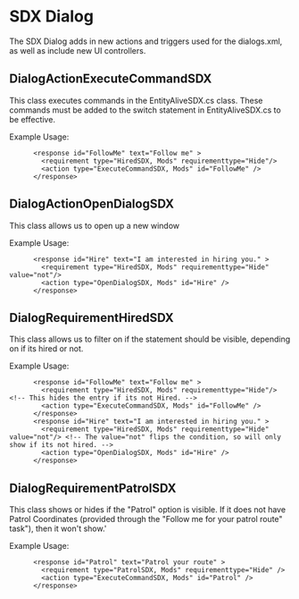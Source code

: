 SDX Dialog
==========

The SDX Dialog adds in new actions and triggers used for the dialogs.xml, as well as include new UI controllers.


DialogActionExecuteCommandSDX
----------

This class executes commands in the EntityAliveSDX.cs class. These commands must be added to the switch statement in EntityAliveSDX.cs to be effective.

Example Usage:

~~~~~~~~~~~~~~~~~~~
      <response id="FollowMe" text="Follow me" >
        <requirement type="HiredSDX, Mods" requirementtype="Hide"/>
        <action type="ExecuteCommandSDX, Mods" id="FollowMe" />
      </response>
~~~~~~~~~~~~~~~~~~~


DialogActionOpenDialogSDX
----------

This class allows us to open up a new window

Example Usage:

~~~~~~~~~~~~~~~~~~~
      <response id="Hire" text="I am interested in hiring you." >
        <requirement type="HiredSDX, Mods" requirementtype="Hide" value="not"/>
        <action type="OpenDialogSDX, Mods" id="Hire" />
      </response>
~~~~~~~~~~~~~~~~~~~

DialogRequirementHiredSDX
----------

This class allows us to filter on if the statement should be visible, depending on if its hired or not.

Example Usage:

~~~~~~~~~~~~~~~~~~~
      <response id="FollowMe" text="Follow me" >
        <requirement type="HiredSDX, Mods" requirementtype="Hide"/>  <!-- This hides the entry if its not Hired. -->
        <action type="ExecuteCommandSDX, Mods" id="FollowMe" />
      </response>
	  <response id="Hire" text="I am interested in hiring you." >
        <requirement type="HiredSDX, Mods" requirementtype="Hide" value="not"/> <!-- The value="not" flips the condition, so will only show if its not hired. -->
        <action type="OpenDialogSDX, Mods" id="Hire" />
      </response>
~~~~~~~~~~~~~~~~~~~

DialogRequirementPatrolSDX
----------

This class shows or hides if the "Patrol" option is visible. If it does not have Patrol Coordinates (provided through the "Follow me for your patrol route" task"), then it won't show.'

Example Usage:

~~~~~~~~~~~~~~~~~~~
      <response id="Patrol" text="Patrol your route" >
        <requirement type="PatrolSDX, Mods" requirementtype="Hide" />        
        <action type="ExecuteCommandSDX, Mods" id="Patrol" />
      </response>
~~~~~~~~~~~~~~~~~~~


